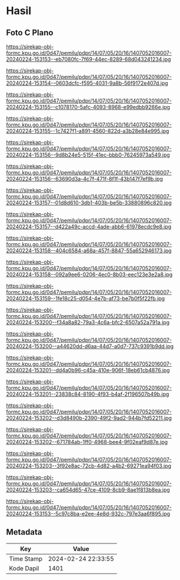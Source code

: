 # Hasil

## Foto C Plano

https://sirekap-obj-formc.kpu.go.id/0d47/pemilu/pdpr/14/07/05/20/16/1407052016007-20240224-153153--eb7080fc-7f69-44ec-8289-68d043241234.jpg

https://sirekap-obj-formc.kpu.go.id/0d47/pemilu/pdpr/14/07/05/20/16/1407052016007-20240224-153154--0603dcfc-f595-4031-9a8b-56f9172e407d.jpg

https://sirekap-obj-formc.kpu.go.id/0d47/pemilu/pdpr/14/07/05/20/16/1407052016007-20240224-153155--c1078170-5afc-4093-8968-e99edbb9266e.jpg

https://sirekap-obj-formc.kpu.go.id/0d47/pemilu/pdpr/14/07/05/20/16/1407052016007-20240224-153155--1c7427f1-a891-4560-822d-a3b28e84e995.jpg

https://sirekap-obj-formc.kpu.go.id/0d47/pemilu/pdpr/14/07/05/20/16/1407052016007-20240224-153156--9d8b24e5-515f-41ec-bbb0-76245973a549.jpg

https://sirekap-obj-formc.kpu.go.id/0d47/pemilu/pdpr/14/07/05/20/16/1407052016007-20240224-153156--63690d3a-4c7f-471f-8f1f-43b147f7ef9b.jpg

https://sirekap-obj-formc.kpu.go.id/0d47/pemilu/pdpr/14/07/05/20/16/1407052016007-20240224-153157--01d8d610-3db1-403b-be5b-33880896c820.jpg

https://sirekap-obj-formc.kpu.go.id/0d47/pemilu/pdpr/14/07/05/20/16/1407052016007-20240224-153157--d422a49c-accd-4ade-abb6-61978ecdc9e8.jpg

https://sirekap-obj-formc.kpu.go.id/0d47/pemilu/pdpr/14/07/05/20/16/1407052016007-20240224-153158--404c6584-a68a-457f-8847-55a652946173.jpg

https://sirekap-obj-formc.kpu.go.id/0d47/pemilu/pdpr/14/07/05/20/16/1407052016007-20240224-153158--092a9ee6-0206-4ec0-8b03-eec123e3e2a8.jpg

https://sirekap-obj-formc.kpu.go.id/0d47/pemilu/pdpr/14/07/05/20/16/1407052016007-20240224-153159--1fe18c25-d054-4e7b-af73-be7b0f5f22fb.jpg

https://sirekap-obj-formc.kpu.go.id/0d47/pemilu/pdpr/14/07/05/20/16/1407052016007-20240224-153200--f34a8a82-79a3-4c6a-bfc2-6507a52a791a.jpg

https://sirekap-obj-formc.kpu.go.id/0d47/pemilu/pdpr/14/07/05/20/16/1407052016007-20240224-153200--a44620dd-d6aa-44d7-a0d7-737c9391b9dd.jpg

https://sirekap-obj-formc.kpu.go.id/0d47/pemilu/pdpr/14/07/05/20/16/1407052016007-20240224-153201--dd4a0b96-c45a-410e-906f-18eb61cb4876.jpg

https://sirekap-obj-formc.kpu.go.id/0d47/pemilu/pdpr/14/07/05/20/16/1407052016007-20240224-153201--23838c84-8190-4f93-b4af-2f196507b49b.jpg

https://sirekap-obj-formc.kpu.go.id/0d47/pemilu/pdpr/14/07/05/20/16/1407052016007-20240224-153202--d3d8490b-2390-49f2-9ad2-944b7fd52211.jpg

https://sirekap-obj-formc.kpu.go.id/0d47/pemilu/pdpr/14/07/05/20/16/1407052016007-20240224-153202--671784ab-1ff0-4968-bee4-9f02eaf9d87e.jpg

https://sirekap-obj-formc.kpu.go.id/0d47/pemilu/pdpr/14/07/05/20/16/1407052016007-20240224-153203--3f92e8ac-72cb-4d82-a4b2-69271ea94f03.jpg

https://sirekap-obj-formc.kpu.go.id/0d47/pemilu/pdpr/14/07/05/20/16/1407052016007-20240224-153203--ca654d65-47ce-4109-8cb9-8ae1f813b8ea.jpg

https://sirekap-obj-formc.kpu.go.id/0d47/pemilu/pdpr/14/07/05/20/16/1407052016007-20240224-153153--5c97c8ba-e2ee-4e8d-932c-797e3aa6f895.jpg


## Metadata

| Key        | Value               |
| ---------- | ------------------- |
| Time Stamp | 2024-02-24 22:33:55 |
| Kode Dapil | 1401                |



